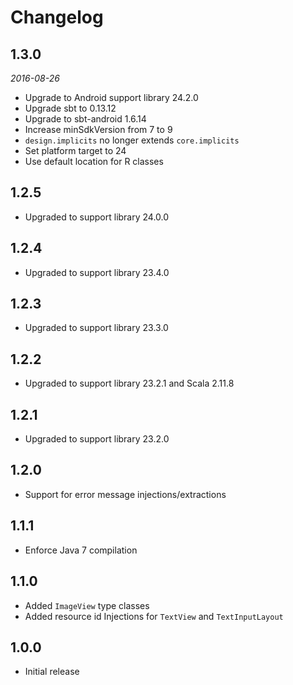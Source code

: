 # Changelog

## 1.3.0

_2016-08-26_

 * Upgrade to Android support library 24.2.0
 * Upgrade sbt to 0.13.12
 * Upgrade to sbt-android 1.6.14
 * Increase minSdkVersion from 7 to 9
 * `design.implicits` no longer extends `core.implicits`
 * Set platform target to 24
 * Use default location for R classes

## 1.2.5

 - Upgraded to support library 24.0.0

## 1.2.4

 - Upgraded to support library 23.4.0

## 1.2.3

 - Upgraded to support library 23.3.0

## 1.2.2

 - Upgraded to support library 23.2.1 and Scala 2.11.8

## 1.2.1

 - Upgraded to support library 23.2.0

## 1.2.0

 - Support for error message injections/extractions

## 1.1.1

 - Enforce Java 7 compilation

## 1.1.0

 - Added `ImageView` type classes
 - Added resource id Injections for `TextView` and `TextInputLayout`

## 1.0.0

 - Initial release